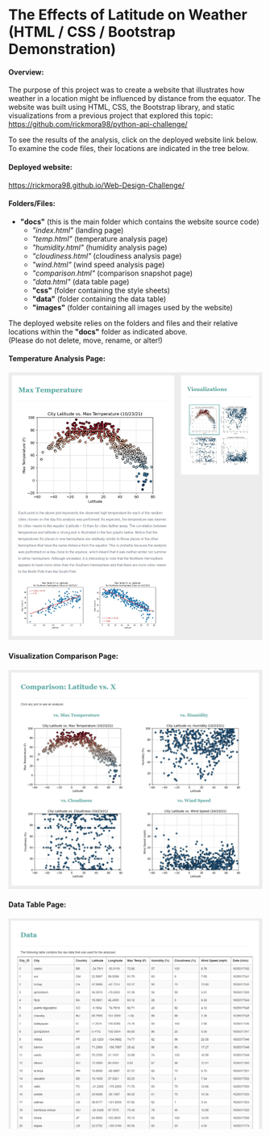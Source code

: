 <h1> The Effects of Latitude on Weather <br> (HTML / CSS / Bootstrap Demonstration) </h1>

#### Overview:
The purpose of this project was to create a website that illustrates how weather in a location might be influenced by distance from the equator.
The website was built using HTML, CSS, the Bootstrap library, and static visualizations from a previous project that explored this topic: 
https://github.com/rickmora98/python-api-challenge/

To see the results of the analysis, click on the deployed website link below. <br>
To examine the code files, their locations are indicated in the tree below.

#### Deployed website:
https://rickmora98.github.io/Web-Design-Challenge/

#### Folders/Files:
+ **"docs"** (this is the main folder which contains the website source code) <br>
	- *"index.html"* (landing page) <br>
	- *"temp.html"* (temperature analysis page) <br>
	- *"humidity.html"* (humidity analysis page) <br>
	- *"cloudiness.html"* (cloudiness analysis page) <br>
	- *"wind.html"* (wind speed analysis page) <br>
	- *"comparison.html"* (comparison snapshot page) <br>
	- *"data.html"* (data table page) <br>
	- **"css"** (folder containing the style sheets) <br>
	- **"data"** (folder containing the data table) <br>
	- **"images"** (folder containing all images used by the website) <br>
	
The deployed website relies on the folders and files and their relative locations within the **"docs"** folder as indicated above. <br>
(Please do not delete, move, rename, or alter!)

#### Temperature Analysis Page:
<img src="docs/images/TemperatureScreenshot.jpg"> <br>

#### Visualization Comparison Page:
<img src="docs/images/ComparisonScreenshot.jpg"> <br>

#### Data Table Page:
<img src="docs/images/TableScreenshot.jpg"> <br>
